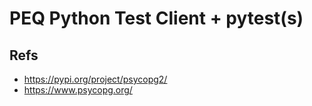 # PEQ Python Test Client + pytest(s)

## Refs

* https://pypi.org/project/psycopg2/
* https://www.psycopg.org/
